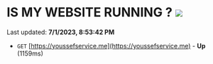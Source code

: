 # IS MY WEBSITE RUNNING ? [![](https://img.shields.io/static/v1?label=Sponsor&message=%E2%9D%A4&logo=GitHub&color=%23fe8e86)](https://github.com/sponsors/<username>)

Last updated: **7/1/2023, 8:53:42 PM**

- `GET` [https://youssefservice.me](https://youssefservice.me) - **Up** (1159ms)
